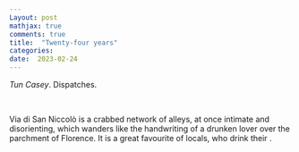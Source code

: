 ```yaml
---
Layout: post
mathjax: true
comments: true
title:  "Twenty-four years"
categories:
date:  2023-02-24
---
```


<i>Tun Casey</i>. Dispatches.

<br>

Via di San Niccolò is a crabbed network of alleys, at once
intimate and disorienting, which wanders like the handwriting of a
drunken lover over the parchment of Florence. It is a great favourite
of locals, who drink their .

<!--https://www.theflorentine.net/2017/09/08/andrei-tarkovsky-famous-expats/-->
